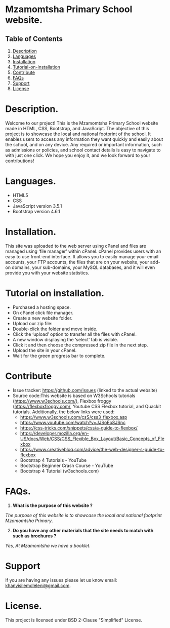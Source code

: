 # Mzamomtsha Primary School website.
## Table of Contents
1. [Description](#Description)
2. [Languages](#Languages)
3. [Installation](#Installation)
4. [Tutorial-on-installation](#Tutorial-on-installation)
5. [Contribute](#Contribute)
6. [FAQs](#FAQs)
7. [Support](#Support)
8. [License](#License)
# Description.

Welcome to our project! This is the Mzamomtsha Primary School website made in HTML, CSS, Bootstrap, and JavaScript. The objective of this project is to showcase the local and national footprint of the school. It enables users to access any information they want quickly and easily about the school, and on any device. Any required or important information, such as admissions or policies, and school contact details is easy to navigate to with just one click. We hope you enjoy it, and we look forward to your contributions!

# Languages.
- HTML5
- CSS
- JavaScript version 3.5.1
- Bootstrap version 4.6.1

# Installation.

This site was uploaded to the web server using cPanel and files are managed using ‘file manager’ within cPanel. cPanel provides users with an easy to use front-end interface. It allows you to easily manage your email accounts, your FTP accounts, the files that are on your website, your add-on domains, your sub-domains, your MySQL databases, and it will even provide you with your website statistics.

# Tutorial on installation.

- Purchased a hosting space.
- On cPanel click file manager.
- Create a new website folder.
- Upload our zip file: 
- Double-click the folder and move inside.
- Click the ‘upload’ option to transfer all the files with cPanel.
- A new window displaying the ‘select’ tab is visible.
- Click it and then choose the compressed zip file in the next step.
- Upload the site in your cPanel.
- Wait for the green progress bar to complete.

# Contribute
- Issue tracker: https://github.com/issues (linked to the actual website)
- Source code:This website is based on W3Schools tutorials (https://www.w3schools.com/), Flexbox froggy (https://flexboxfroggy.com/, Youtube CSS Flexbox tutorial, and Quackit tutorials. Additionally, the below links were used: 
    - https://www.w3schools.com/csS/css3_flexbox.asp
    - https://www.youtube.com/watch?v=JJSoEo8JSnc
    - https://css-tricks.com/snippets/css/a-guide-to-flexbox/
    - https://developer.mozilla.org/en-US/docs/Web/CSS/CSS_Flexible_Box_Layout/Basic_Concepts_of_Flexbox
    - https://www.creativebloq.com/advice/the-web-designer-s-guide-to-flexbox
    - Bootstrap 4 Tutorials - YouTube 
    - Bootstrap Beginner Crash Course - YouTube
    - Bootstrap 4 Tutorial (w3schools.com) 

# FAQs.
1. **What is the purpose of this website ?**

 _The purpose of this website is to showcase the local
and national footprint Mzamomtsha Primary_. 

2. **Do you have any other materials that the site needs to match with such as brochures ?**

 _Yes, At Mzamomtsha we have a booklet_. 

# Support

If you are having any issues please let us know email: khanyisilemdleleni@gmail.com.

# License.

This project is licensed under BSD 2-Clause "Simplified" License.
